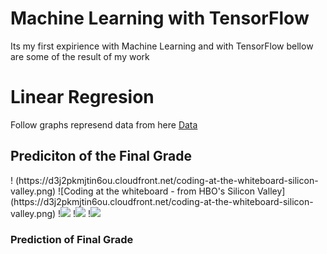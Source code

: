 # Machine Learning with TensorFlow
Its my first expirience with Machine Learning and with TensorFlow bellow are some of the result of my work

<h1>Linear Regresion</h1>
Follow graphs represend data from here <a href="https://techwithtim.net/wp-content/uploads/2019/01/student-mat.csv">Data</a>

<h2>Prediciton of the Final Grade</h2>
! (https://d3j2pkmjtin6ou.cloudfront.net/coding-at-the-whiteboard-silicon-valley.png)
![Coding at the whiteboard - from HBO's Silicon Valley](https://d3j2pkmjtin6ou.cloudfront.net/coding-at-the-whiteboard-silicon-valley.png)
!<img src="https://drive.google.com/file/d/1FDakv1PH2o0MrVQfpXlvqu6OwCOisael/view?usp=sharing"></img>
!<img src="https://drive.google.com/file/d/1orC8ApzAtlcBtnCQns-FHhCWoMFCQU_F/view?usp=sharing"></img>
!<img src="https://drive.google.com/file/d/1PfN8c6Y3qOkaYS7NdYalDZtZTueeiXnp/view?usp=sharing"></img>
<!-- https://drive.google.com/file/d/1FDakv1PH2o0MrVQfpXlvqu6OwCOisael/view?usp=sharing data -->
<!-- https://drive.google.com/file/d/1orC8ApzAtlcBtnCQns-FHhCWoMFCQU_F/view?usp=sharing second graph -->
<!-- https://drive.google.com/file/d/1PfN8c6Y3qOkaYS7NdYalDZtZTueeiXnp/view?usp=sharing first graph -->



<h3>Prediction of Final Grade </h3>